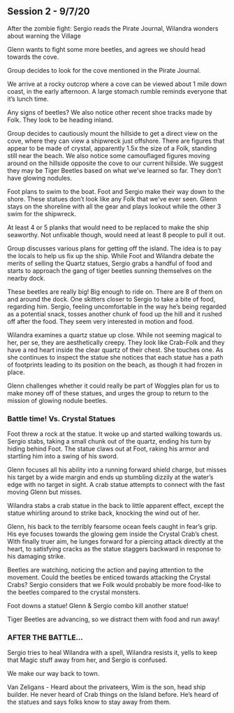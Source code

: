 ## Session 2 - 9/7/20
After the zombie fight: Sergio reads the Pirate Journal, Wilandra wonders about warning the Village

Glenn wants to fight some more beetles, and agrees we should head towards the cove.

Group decides to look for the cove mentioned in the Pirate Journal.

We arrive at a rocky outcrop where a cove can be viewed about 1 mile down coast, in the early afternoon. A large stomach rumble reminds everyone that it’s lunch time.

Any signs of beetles? We also notice other recent shoe tracks made by Folk. They look to be heading inland.

Group decides to cautiously mount the hillside to get a direct view on the cove, where they can view a shipwreck just offshore. There are figures that appear to be made of crystal, apparently 1.5x the size of a Folk, standing still near the beach. We also notice some camouflaged figures moving around on the hillside opposite the cove to our current hillside. We suggest they may be Tiger Beetles based on what we’ve learned so far. They don’t have glowing nodules.

Foot plans to swim to the boat. Foot and Sergio make their way down to the shore. These statues don’t look like any Folk that we’ve ever seen. Glenn stays on the shoreline with all the gear and plays lookout while the other 3 swim for the shipwreck.

At least 4 or 5 planks that would need to be replaced to make the ship seaworthy. Not unfixable though, would need at least 8 people to pull it out.

Group discusses various plans for getting off the island. The idea is to pay the locals to help us fix up the ship. While Foot and Wilandra debate the merits of selling the Quartz statues, Sergio grabs a handful of food and starts to approach the gang of tiger beetles sunning themselves on the nearby dock.

These beetles are really big! Big enough to ride on. There are 8 of them on and around the dock. One skitters closer to Sergio to take a bite of food, regarding him. Sergio, feeling uncomfortable in the way he’s being regarded as a potential snack, tosses another chunk of food up the hill and it rushed off after the food. They seem very interested in motion and food.

Wilandra examines a quartz statue up close. While not seeming magical to her, per se, they are aesthetically creepy. They look like Crab-Folk and they have a red heart inside the clear quartz of their chest. She touches one. As she continues to inspect the statue she notices that each statue has a path of footprints leading to its position on the beach, as though it had frozen in place.

Glenn challenges whether it could really be part of Woggles plan for us to make money off of these statues, and urges the group to return to the mission of glowing nodule beetles.

### Battle time! Vs. Crystal Statues

Foot threw a rock at the statue. It woke up and started walking towards us. Sergio stabs, taking a small chunk out of the quartz, ending his turn by hiding behind Foot. The statue claws out at Foot, raking his armor and startling him into a swing of his sword.

Glenn focuses all his ability into a running forward shield charge, but misses his target by a wide margin and ends up stumbling dizzily at the water’s edge with no target in sight. A crab statue attempts to connect with the fast moving Glenn but misses.

Wilandra stabs a crab statue in the back to little apparent effect, except the statue whirling around to strike back, knocking the wind out of her.

Glenn, his back to the terribly fearsome ocean feels caught in fear’s grip. His eye focuses towards the glowing gem inside the Crystal Crab’s chest. With finally truer aim, he lunges forward for a piercing attack directly at the heart, to satisfying cracks as the statue staggers backward in response to his damaging strike.

Beetles are watching, noticing the action and paying attention to the movement. Could the beetles be enticed towards attacking the Crystal Crabs? Sergio considers that we Folk would probably be more food-like to the beetles compared to the crystal monsters.

Foot downs a statue! Glenn & Sergio combo kill another statue!

Tiger Beetles are advancing, so we distract them with food and run away!

### AFTER THE BATTLE…

Sergio tries to heal Wilandra with a spell, Wilandra resists it, yells to keep that Magic stuff away from her, and Sergio is confused.

We make our way back to town.

Van Zeligans - Heard about the privateers, Wim is the son, head ship builder.  He never heard of Crab things on the Island before.  He’s heard of the statues and says folks know to stay away from them.
